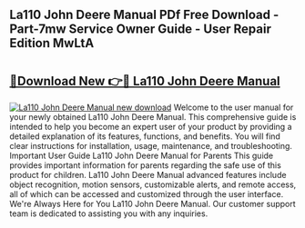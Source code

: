 ## La110 John Deere Manual PDf Free Download - Part-7mw Service Owner Guide - User Repair Edition MwLtA

# <h2><a href="http://bc92894.oget.top/?id=La110+John+Deere+Manual">🔗Download New 👉🔴 La110 John Deere Manual</a></h2>

[![La110 John Deere Manual new download](https://i.imgur.com/5g1atiW.png)](http://bc92894.oget.top/?id=La110+John+Deere+Manual)
Welcome to the user manual for your newly obtained La110 John Deere Manual. This comprehensive guide is intended to help you become an expert user of your product by providing a detailed explanation of its features, functions, and benefits. You will find clear instructions for installation, usage, maintenance, and troubleshooting. Important User Guide La110 John Deere Manual for Parents This guide provides important information for parents regarding the safe use of this product for children. La110 John Deere Manual advanced features include object recognition, motion sensors, customizable alerts, and remote access, all of which can be accessed and customized through the user interface. We're Always Here for You La110 John Deere Manual. Our customer support team is dedicated to assisting you with any inquiries.
